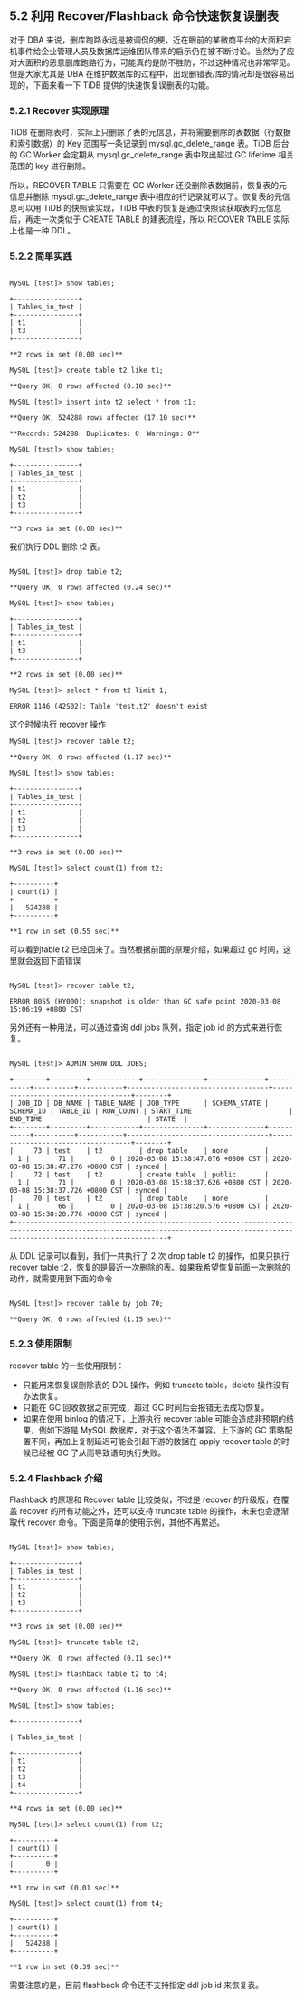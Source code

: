 ## 5.2 利用 Recover/Flashback 命令快速恢复误删表

对于 DBA 来说，删库跑路永远是被调侃的梗，近在眼前的某微商平台的大面积宕机事件给企业管理人员及数据库运维团队带来的启示仍在被不断讨论。当然为了应对大面积的恶意删库跑路行为，可能真的是防不胜防，不过这种情况也非常罕见。但是大家尤其是 DBA 在维护数据库的过程中，出现删错表/库的情况却是很容易出现的，下面来看一下 TiDB 提供的快速恢复误删表的功能。

### 5.2.1 Recover 实现原理

TiDB 在删除表时，实际上只删除了表的元信息，并将需要删除的表数据（行数据和索引数据）的 Key 范围写一条记录到 mysql.gc_delete_range 表。TiDB 后台的 GC Worker 会定期从 mysql.gc_delete_range 表中取出超过 GC lifetime 相关范围的 key 进行删除。

所以，RECOVER TABLE 只需要在 GC Worker 还没删除表数据前，恢复表的元信息并删除 mysql.gc_delete_range 表中相应的行记录就可以了。恢复表的元信息可以用 TiDB 的快照读实现，TiDB 中表的恢复是通过快照读获取表的元信息后，再走一次类似于 CREATE TABLE 的建表流程，所以 RECOVER TABLE 实际上也是一种 DDL。

### 5.2.2 简单实践
```

MySQL [test]> show tables;

+----------------+
| Tables_in_test |
+----------------+
| t1             |
| t3             |
+----------------+

**2 rows in set (0.00 sec)**

MySQL [test]> create table t2 like t1;

**Query OK, 0 rows affected (0.10 sec)**

MySQL [test]> insert into t2 select * from t1;

**Query OK, 524288 rows affected (17.10 sec)**

**Records: 524288  Duplicates: 0  Warnings: 0**

MySQL [test]> show tables;

+----------------+
| Tables_in_test |
+----------------+
| t1             |
| t2             |
| t3             |
+----------------+

**3 rows in set (0.00 sec)**
```

我们执行 DDL 删除 t2 表。
```

MySQL [test]> drop table t2;

**Query OK, 0 rows affected (0.24 sec)**

MySQL [test]> show tables;

+----------------+
| Tables_in_test |
+----------------+
| t1             |
| t3             |
+----------------+

**2 rows in set (0.00 sec)**

MySQL [test]> select * from t2 limit 1;

ERROR 1146 (42S02): Table 'test.t2' doesn't exist
```

这个时候执行 recover 操作
```
MySQL [test]> recover table t2;

**Query OK, 0 rows affected (1.17 sec)**

MySQL [test]> show tables;

+----------------+
| Tables_in_test |
+----------------+
| t1             |
| t2             |
| t3             |
+----------------+

**3 rows in set (0.00 sec)**

MySQL [test]> select count(1) from t2;

+----------+
| count(1) |
+----------+
|   524288 |
+----------+

**1 row in set (0.55 sec)**
```

可以看到table t2 已经回来了。当然根据前面的原理介绍，如果超过 gc 时间，这里就会返回下面错误
```

MySQL [test]> recover table t2;

ERROR 8055 (HY000): snapshot is older than GC safe point 2020-03-08 15:06:19 +0800 CST
```


另外还有一种用法，可以通过查询 ddl jobs 队列，指定 job id 的方式来进行恢复。
```

MySQL [test]> ADMIN SHOW DDL JOBS;

+--------+---------+------------+---------------+--------------+-----------+----------+-----------+-----------------------------------+-----------------------------------+--------+
| JOB_ID | DB_NAME | TABLE_NAME | JOB_TYPE      | SCHEMA_STATE | SCHEMA_ID | TABLE_ID | ROW_COUNT | START_TIME                        | END_TIME                          | STATE  |
+--------+---------+------------+---------------+--------------+-----------+----------+-----------+-----------------------------------+-----------------------------------+--------+
|     73 | test    | t2         | drop table    | none         |         1 |       71 |         0 | 2020-03-08 15:38:47.076 +0800 CST | 2020-03-08 15:38:47.276 +0800 CST | synced |
|     72 | test    | t2         | create table  | public       |         1 |       71 |         0 | 2020-03-08 15:38:37.626 +0800 CST | 2020-03-08 15:38:37.726 +0800 CST | synced |
|     70 | test    | t2         | drop table    | none         |         1 |       66 |         0 | 2020-03-08 15:38:20.576 +0800 CST | 2020-03-08 15:38:20.776 +0800 CST | synced |
+----------------------------------------------------------------------------------------------------------------------------------------------------------------------------------+
```

从 DDL 记录可以看到，我们一共执行了 2 次 drop table t2 的操作，如果只执行 recover table t2，恢复的是最近一次删除的表。如果我希望恢复前面一次删除的动作，就需要用到下面的命令
```

MySQL [test]> recover table by job 70;

**Query OK, 0 rows affected (1.15 sec)**
```


### 5.2.3 使用限制

recover table 的一些使用限制：

* 只能用来恢复误删除表的 DDL 操作，例如 truncate table，delete 操作没有办法恢复。
* 只能在 GC 回收数据之前完成，超过 GC 时间后会报错无法成功恢复。
* 如果在使用 binlog 的情况下，上游执行 recover table 可能会造成非预期的结果，例如下游是 MySQL 数据库，对于这个语法不兼容。上下游的 GC 策略配置不同，再加上复制延迟可能会引起下游的数据在 apply recover table 的时候已经被 GC 了从而导致语句执行失败。

### 5.2.4 Flashback 介绍

Flashback 的原理和 Recover table 比较类似，不过是 recover 的升级版，在覆盖 recover 的所有功能之外，还可以支持 truncate table 的操作，未来也会逐渐取代 recover 命令。下面是简单的使用示例，其他不再累述。
```

MySQL [test]> show tables;

+----------------+
| Tables_in_test |
+----------------+
| t1             |
| t2             |
| t3             |
+----------------+

**3 rows in set (0.00 sec)**

MySQL [test]> truncate table t2;

**Query OK, 0 rows affected (0.11 sec)**

MySQL [test]> flashback table t2 to t4;

**Query OK, 0 rows affected (1.16 sec)**

MySQL [test]> show tables;

+----------------+

| Tables_in_test |

+----------------+
| t1             |
| t2             |
| t3             |
| t4             |
+----------------+

**4 rows in set (0.00 sec)**

MySQL [test]> select count(1) from t2;

+----------+
| count(1) |
+----------+
|        0 |
+----------+

**1 row in set (0.01 sec)**

MySQL [test]> select count(1) from t4;

+----------+
| count(1) |
+----------+
|   524288 |
+----------+

**1 row in set (0.39 sec)**
```

需要注意的是，目前 flashback 命令还不支持指定 ddl job id 来恢复表。
